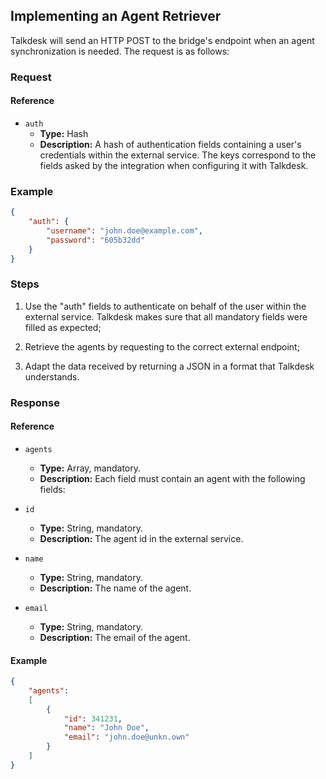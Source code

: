 ## Implementing an Agent Retriever

Talkdesk will send an HTTP POST to the bridge's endpoint when an agent synchronization is needed. The request is as follows:

### Request

#### Reference

* `auth`
    * **Type:** Hash
    * **Description:** A hash of authentication fields containing a user's credentials within the external service. The keys correspond to the fields asked by the integration when configuring it with Talkdesk.

### Example

```json
{
    "auth": {
        "username": "john.doe@example.com",
        "password": "605b32dd"
    }
}
```

### Steps

1. Use the "auth" fields to authenticate on behalf of the user within the external service. Talkdesk makes sure that all mandatory fields were filled as expected;

2. Retrieve the agents by requesting to the correct external endpoint;

3. Adapt the data received by returning a JSON in a format that Talkdesk understands.

### Response

#### Reference

* `agents`
    * **Type:** Array, mandatory.
    * **Description:** Each field must contain an agent with the following fields:

* `id`
    * **Type:** String, mandatory.
    * **Description:** The agent id in the external service.

* `name`
    * **Type:** String, mandatory.
    * **Description:** The name of the agent.

* `email`
    * **Type:** String, mandatory.
    * **Description:** The email of the agent.

#### Example

```json
{
    "agents":
    [
        {
            "id": 341231,
            "name": "John Doe",
            "email": "john.doe@unkn.own"
        }
    ]
}
```